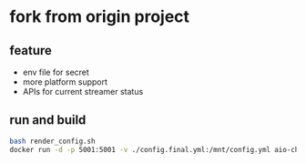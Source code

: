# fork from origin project

## feature

- env file for secret
- more platform support
- APIs for current streamer status

## run and build

```bash
bash render_config.sh
docker run -d -p 5001:5001 -v ./config.final.yml:/mnt/config.yml aio-chz-dynamic-push:latest
```
